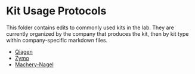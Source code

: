 # Kit Usage Protocols

This folder contains edits to commonly used kits in the lab. They are currently organized by the company that produces the kit, then by kit type within company-specific markdown files.

- [Qiagen](qiagen.md)
- [Zymo](zymo.md)
- [Machery-Nagel](macherynagel.md)
